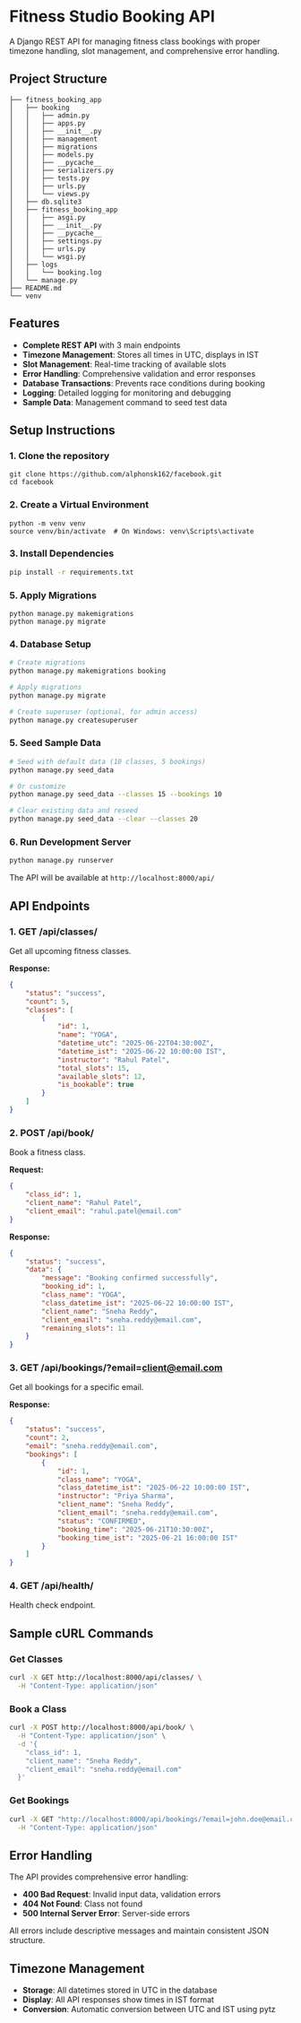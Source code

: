 # Fitness Studio Booking API

A Django REST API for managing fitness class bookings with proper timezone handling, slot management, and comprehensive error handling.

## Project Structure

```
├── fitness_booking_app
│   ├── booking
│   │   ├── admin.py
│   │   ├── apps.py
│   │   ├── __init__.py
│   │   ├── management
│   │   ├── migrations
│   │   ├── models.py
│   │   ├── __pycache__
│   │   ├── serializers.py
│   │   ├── tests.py
│   │   ├── urls.py
│   │   └── views.py
│   ├── db.sqlite3
│   ├── fitness_booking_app
│   │   ├── asgi.py
│   │   ├── __init__.py
│   │   ├── __pycache__
│   │   ├── settings.py
│   │   ├── urls.py
│   │   └── wsgi.py
│   ├── logs
│   │   └── booking.log
│   └── manage.py
├── README.md
└── venv
```

## Features

- **Complete REST API** with 3 main endpoints
- **Timezone Management**: Stores all times in UTC, displays in IST
- **Slot Management**: Real-time tracking of available slots
- **Error Handling**: Comprehensive validation and error responses
- **Database Transactions**: Prevents race conditions during booking
- **Logging**: Detailed logging for monitoring and debugging
- **Sample Data**: Management command to seed test data

## Setup Instructions

### 1. Clone the repository
```
git clone https://github.com/alphonsk162/facebook.git
cd facebook
```

### 2. Create a Virtual Environment
```
python -m venv venv
source venv/bin/activate  # On Windows: venv\Scripts\activate
```

### 3. Install Dependencies

```bash
pip install -r requirements.txt
```

### 5. Apply Migrations
```
python manage.py makemigrations
python manage.py migrate
```

### 4. Database Setup

```bash
# Create migrations
python manage.py makemigrations booking

# Apply migrations
python manage.py migrate

# Create superuser (optional, for admin access)
python manage.py createsuperuser
```

### 5. Seed Sample Data

```bash
# Seed with default data (10 classes, 5 bookings)
python manage.py seed_data

# Or customize
python manage.py seed_data --classes 15 --bookings 10

# Clear existing data and reseed
python manage.py seed_data --clear --classes 20
```

### 6. Run Development Server

```bash
python manage.py runserver
```

The API will be available at `http://localhost:8000/api/`

## API Endpoints

### 1. GET /api/classes/
Get all upcoming fitness classes.

**Response:**
```json
{
    "status": "success",
    "count": 5,
    "classes": [
        {
            "id": 1,
            "name": "YOGA",
            "datetime_utc": "2025-06-22T04:30:00Z",
            "datetime_ist": "2025-06-22 10:00:00 IST",
            "instructor": "Rahul Patel",
            "total_slots": 15,
            "available_slots": 12,
            "is_bookable": true
        }
    ]
}
```

### 2. POST /api/book/
Book a fitness class.

**Request:**
```json
{
    "class_id": 1,
    "client_name": "Rahul Patel",
    "client_email": "rahul.patel@email.com"
}
```

**Response:**
```json
{
    "status": "success",
    "data": {
        "message": "Booking confirmed successfully",
        "booking_id": 1,
        "class_name": "YOGA",
        "class_datetime_ist": "2025-06-22 10:00:00 IST",
        "client_name": "Sneha Reddy",
        "client_email": "sneha.reddy@email.com",
        "remaining_slots": 11
    }
}
```

### 3. GET /api/bookings/?email=client@email.com
Get all bookings for a specific email.

**Response:**
```json
{
    "status": "success",
    "count": 2,
    "email": "sneha.reddy@email.com",
    "bookings": [
        {
            "id": 1,
            "class_name": "YOGA",
            "class_datetime_ist": "2025-06-22 10:00:00 IST",
            "instructor": "Priya Sharma",
            "client_name": "Sneha Reddy",
            "client_email": "sneha.reddy@email.com",
            "status": "CONFIRMED",
            "booking_time": "2025-06-21T10:30:00Z",
            "booking_time_ist": "2025-06-21 16:00:00 IST"
        }
    ]
}
```

### 4. GET /api/health/
Health check endpoint.

## Sample cURL Commands

### Get Classes
```bash
curl -X GET http://localhost:8000/api/classes/ \
  -H "Content-Type: application/json"
```

### Book a Class
```bash
curl -X POST http://localhost:8000/api/book/ \
  -H "Content-Type: application/json" \
  -d '{
    "class_id": 1,
    "client_name": "Sneha Reddy",
    "client_email": "sneha.reddy@email.com"
  }'
```

### Get Bookings
```bash
curl -X GET "http://localhost:8000/api/bookings/?email=john.doe@email.com" \
  -H "Content-Type: application/json"
```

## Error Handling

The API provides comprehensive error handling:

- **400 Bad Request**: Invalid input data, validation errors
- **404 Not Found**: Class not found
- **500 Internal Server Error**: Server-side errors

All errors include descriptive messages and maintain consistent JSON structure.

## Timezone Management

- **Storage**: All datetimes stored in UTC in the database
- **Display**: All API responses show times in IST format
- **Conversion**: Automatic conversion between UTC and IST using pytz


